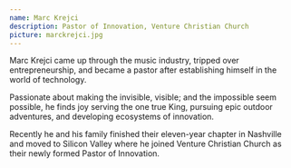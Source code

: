 ```yaml
---
name: Marc Krejci
description: Pastor of Innovation, Venture Christian Church
picture: marckrejci.jpg
---
```

Marc Krejci came up through the music industry, tripped over entrepreneurship, and became a pastor after establishing himself in the world of technology.

Passionate about making the invisible, visible; and the impossible seem possible, he finds joy serving the one true King, pursuing epic outdoor adventures, and developing ecosystems of innovation.

Recently he and his family finished their eleven-year chapter in Nashville and moved to Silicon Valley where he joined Venture Christian Church as their newly formed Pastor of Innovation.